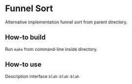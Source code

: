 # Funnel Sort

Alternative implementation funnel sort from parent directory.

## How-to build
Run `make` from command-line inside directory.

## How-to use
Description interface `blah-blah-blah`
